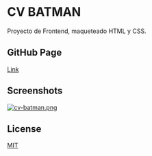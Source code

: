 # CV BATMAN

Proyecto de Frontend, maqueteado HTML y CSS.

## GitHub Page

[Link](https://karvaroz.github.io/cv-batman/)

## Screenshots

[![cv-batman.png](https://i.postimg.cc/GtGL5YnZ/cv-batman.png)](https://postimg.cc/RJCx3WFR)


## License

[MIT](https://choosealicense.com/licenses/mit/)
